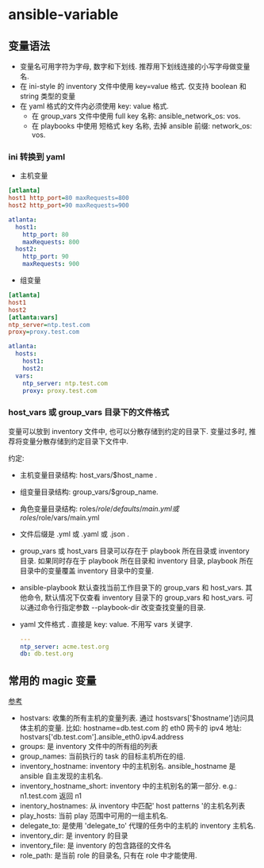 # ansible-variable

## 变量语法

- 变量名可用字符为字母, 数字和下划线. 推荐用下划线连接的小写字母做变量名.
- 在 ini-style 的 inventory 文件中使用 key=value 格式. 仅支持 boolean 和 string 类型的变量
- 在 yaml 格式的文件内必须使用 key: value 格式.
  - 在 group_vars 文件中使用 full key 名称: ansible_network_os: vos.
  - 在 playbooks 中使用 短格式 key 名称, 去掉 ansible 前缀: network_os: vos.

### ini 转换到 yaml

- 主机变量

``` ini
[atlanta]
host1 http_port=80 maxRequests=800
host2 http_port=90 maxRequests=900
```

``` yml
atlanta:
  host1:
    http_port: 80
    maxRequests: 800
  host2:
    http_port: 90
    maxRequests: 900
```

- 组变量

``` ini
[atlanta]
host1
host2
[atlanta:vars]
ntp_server=ntp.test.com
proxy=proxy.test.com
```

``` yml
atlanta:
  hosts:
    host1:
    host2:
  vars:
    ntp_server: ntp.test.com
    proxy: proxy.test.com
```

### host_vars 或 group_vars 目录下的文件格式

变量可以放到 inventory 文件中, 也可以分散存储到约定的目录下. 变量过多时, 推荐将变量分散存储到约定目录下文件中.

约定:

- 主机变量目录结构: host_vars/$host_name .

- 组变量目录结构: group_vars/$group_name.

- 角色变量目录结构: roles/$role/defaults/main.yml 或 roles/$role/vars/main.yml

- 文件后缀是 .yml 或 .yaml 或 .json .

- group_vars 或 host_vars 目录可以存在于 playbook 所在目录或 inventory 目录. 如果同时存在于 playbook 所在目录和 inventory 目录, playbook 所在目录中的变量覆盖 inventory 目录中的变量.

- ansible-playbook 默认查找当前工作目录下的 group_vars 和 host_vars. 其他命令, 默认情况下仅查看 inventory 目录下的 group_vars 和 host_vars. 可以通过命令行指定参数 --playbook-dir 改变查找变量的目录.

- yaml 文件格式 . 直接是 key: value. 不用写 vars 关键字.

  ``` yaml
  ---
  ntp_server: acme.test.org
  db: db.test.org
  ```

## 常用的 magic 变量

[参考](https://docs.ansible.com/ansible/latest/reference_appendices/special_variables.html)

- hostvars: 收集的所有主机的变量列表. 通过 hostsvars['$hostname']访问具体主机的变量. 比如: hostname=db.test.com 的 eth0 网卡的 ipv4 地址: hostvars['db.test.com'].ansible_eth0.ipv4.address
- groups: 是 inventory 文件中的所有组的列表
- group_names: 当前执行的 task 的目标主机所在的组.
- inventory_hostname: inventory 中的主机别名. ansible_hostname 是 ansible 自主发现的主机名.
- inventory_hostname_short: inventory 中的主机别名的第一部分. e.g.: n1.test.com 返回 n1
- inentory_hostnames: 从 inventory 中匹配' host patterns '的主机名列表
- play_hosts: 当前 play 范围中可用的一组主机名.
- delegate_to: 是使用 'delegate_to' 代理的任务中的主机的 inventory 主机名.
- inventory_dir: 是 inventory 的目录
- inventory_file: 是 inventory 的包含路径的文件名
- role_path: 是当前 role 的目录名, 只有在 role 中才能使用.
